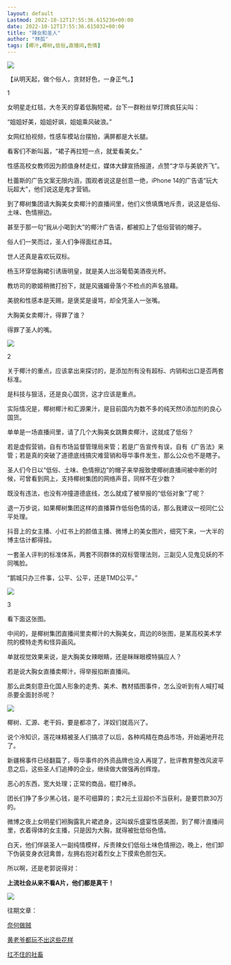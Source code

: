 ```yaml
---
layout: default
Lastmod: 2022-10-12T17:55:36.615236+00:00
date: 2022-10-12T17:55:36.615032+00:00
title: "辣女和圣人"
author: "林孤"
tags: [椰汁,椰树,低俗,直播间,色情]
---
```


![](https://images.weserv.nl/?url=https%3A//mmbiz.qpic.cn/mmbiz_jpg/MhEm41J8eia39Uib8MoJYmSxfos9iaKDD3RXTiaJAZWrvTKSlz5egYDsggFdS0yJgaqEialAnZiafiavJxqZj7icXJI6dA/640%3Fwx_fmt%3Djpeg)

【从明天起，做个俗人，贪财好色，一身正气。】  

1

女明星走红毯，大冬天的穿着低胸短裙，台下一群粉丝举灯牌疯狂尖叫：

“姐姐好美，姐姐好飒，姐姐乘风破浪。”

女网红拍视频，性感车模站台摆拍，满屏都是大长腿。

看客们不断叫嚣，“裙子再拉短一点，就爱看美女。”

性感高校女教师因为颜值身材走红，媒体大肆宣扬报道，点赞“才华与美貌齐飞”。

杜蕾斯的广告文案无限内涵，围观者说这是创意一绝，iPhone 14的广告语“玩大玩超大”，他们说这是鬼才营销。  

到了椰树集团请大胸美女卖椰汁的直播间里，他们义愤填膺地斥责，说这是低俗、土味、色情擦边。

甚至于那一句“我从小喝到大”的椰汁广告语，都被扣上了低俗营销的帽子。

俗人们一笑而过，圣人们争得面红赤耳。

世人还真是喜欢玩双标。

杨玉环穿低胸裙引诱唐明皇，就是美人出浴葡萄美酒夜光杯。

教坊司的歌姬稍微打扮下，就是风骚媚骨落个不检点的声名狼藉。

美貌和性感本是天赐，是褒奖是谩骂，却全凭圣人一张嘴。

大胸美女卖椰汁，得罪了谁？  

得罪了圣人的嘴。

![](https://images.weserv.nl/?url=https%3A//mmbiz.qpic.cn/mmbiz_jpg/MhEm41J8eia39Uib8MoJYmSxfos9iaKDD3RRPicfoaFoq31DwAIN8XDCku7vx8E0JCXpCEq09ZBibdLLtVR8SicFd2aw/640%3Fwx_fmt%3Djpeg)

2

关于椰汁的重点，应该拿出来探讨的，是添加剂有没有超标、内销和出口是否两套标准。

是科技与狠活，还是良心国货，这才应该是重点。

实际情况是，椰树椰汁和汇源果汁，是目前国内为数不多的纯天然0添加剂的良心国货。

单单是一场直播间里，请了几个大胸美女跳舞卖椰汁，这就成了低俗？

若是虚假营销，自有市场监督管理局来管；若是广告宣传有误，自有《广告法》来管；若是真的突破了道德底线搞灾难营销和辱华事件发生，那么公众也不是瞎子。

圣人们今日以“低俗、土味、色情擦边”的帽子来举报致使椰树直播间被中断的时候，可曾看到网上，支持椰树集团的网络声音，同样不在少数？

既没有违法，也没有冲撞道德底线，怎么就成了被举报的“低俗对象”了呢？

退一万步说，如果椰树集团这样的直播算作低俗色情的话，那么我建议一视同仁公平处理。

抖音上的女主播、小红书上的颜值主播、微博上的美女图片，细究下来，一大半的博主估计都得挂。

一套圣人评判的标准体系，两套不同群体的双标管理法则，三副见人见鬼见妖的不同嘴脸。

“鹅城只办三件事，公平、公平，还是TMD公平。”

![](https://images.weserv.nl/?url=https%3A//mmbiz.qpic.cn/mmbiz_png/MhEm41J8eia39Uib8MoJYmSxfos9iaKDD3RSRKXJaKGTop4ibOOM13l6RTXEq5Llf58qdRiaCmf0TjVjw6fk4kLicibXg/640%3Fwx_fmt%3Dpng)

3

看下面这张图。

中间的，是椰树集团直播间里卖椰汁的大胸美女，周边的8张图，是某高校美术学院的模特走秀和怪异画风。

单就视觉效果来说，是大胸美女辣眼睛，还是眯眯眼模特膈应人？

若是说大胸女直播卖椰汁，得举报掐断直播间。  

那么此类刻意丑化国人形象的走秀、美术、教材插图事件，怎么没听到有人喊打喊杀要全面封杀呢？

![](https://images.weserv.nl/?url=https%3A//mmbiz.qpic.cn/mmbiz_png/MhEm41J8eia39Uib8MoJYmSxfos9iaKDD3RpJjgSZcptOlpxufjB4dPIj9eZPiaVdbyAcuQ4Sre8jYPbmqpaLDwjqg/640%3Fwx_fmt%3Dpng)

椰树、汇源、老干妈，要是都凉了，洋奴们就高兴了。

说个冷知识，莲花味精被圣人们搞凉了以后，各种鸡精在商品市场，开始遍地开花了。

新疆棉事件已经翻篇了，辱华事件的外资品牌也没人再提了，批评教育整改风波平息之后，这些圣人们追捧的企业，继续做大做强再创辉煌。  

恶心的东西，宽大处理；正常的商品，棍打棒杀。

团长们挣了多少黑心钱，是不可细算的；卖2元土豆超价不当获利，是要罚款30万的。

微博之夜上女明星们袒胸露乳片裙遮身，这叫娱乐盛宴性感美图，到了椰汁直播间里，衣着得体的女主播，只是因为大胸，就得被批低俗色情。

白天，他们佯装圣人一副纯情模样，斥责辣女们低俗土味色情擦边，晚上，他们卸下伪装变身衣冠禽兽，左拥右抱对着烈女上下摸索色胆包天。

所以啊，还是老郭说得对：

**上流社会从来不看A片，他们都是真干！**

![](https://images.weserv.nl/?url=https%3A//mmbiz.qpic.cn/mmbiz_jpg/MhEm41J8eia39Uib8MoJYmSxfos9iaKDD3Rt1k5ZhQTERKOrEiaBL54Wiciaoc6D5Eaet1XXoNAIv0298voejSsaSURQ/640%3Fwx_fmt%3Djpeg)

往期文章：

[奈何做贼](http://mp.weixin.qq.com/s?__biz=MzI3MTk2MDc4Mw==&mid=2247508959&idx=1&sn=01f4b6de78f284e2840663d4d9aa7c40&chksm=eb3b3c7fdc4cb569c97f54be8f3afeaeaf616e59bfd0d78071ce17edb633c3693a724b81764a&scene=21#wechat_redirect)

[黄老爷都玩不出这些花样](http://mp.weixin.qq.com/s?__biz=MzI3MTk2MDc4Mw==&mid=2247508988&idx=1&sn=877e847c71ef1a6b4b78308995d6495f&chksm=eb3b3c5cdc4cb54a56fe991a0b50cabb1e592c1f5a4470c1de73e20c78a0497a3191282c35e2&scene=21#wechat_redirect)

[扛不住的社畜](http://mp.weixin.qq.com/s?__biz=MzI3MTk2MDc4Mw==&mid=2247509003&idx=1&sn=4205effe2e69a6b633abe212abfa2b24&chksm=eb3b3babdc4cb2bd385bce27b8f44f3c601b0ad40ff105727b23e24cd0fb15f595cf8f561719&scene=21#wechat_redirect)

